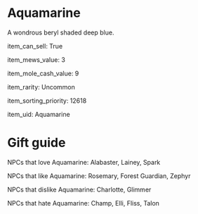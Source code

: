 # Aquamarine

A wondrous beryl shaded deep blue.

item_can_sell: True

item_mews_value: 3

item_mole_cash_value: 9

item_rarity: Uncommon

item_sorting_priority: 12618

item_uid: Aquamarine

# Gift guide

NPCs that love Aquamarine: Alabaster, Lainey, Spark

NPCs that like Aquamarine: Rosemary, Forest Guardian, Zephyr

NPCs that dislike Aquamarine: Charlotte, Glimmer

NPCs that hate Aquamarine: Champ, Elli, Fliss, Talon